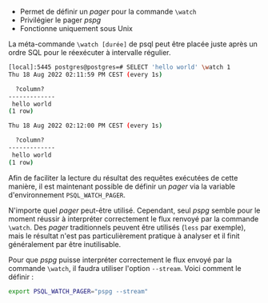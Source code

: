 <!--
Les commits sur ce sujet sont :

* https://git.postgresql.org/gitweb/?p=postgresql.git;a=commit;h=7c09d2797ecdf779e5dc3289497be85675f3d134

Discussion

* https://gitlab.dalibo.info/formation/workshops/-/issues/165

-->

<div class="slide-content">

* Permet de définir un _pager_ pour la commande `\watch`
* Privilégier le pager _pspg_
* Fonctionne uniquement sous Unix

</div>

<div class="notes">

La méta-commande `\watch [durée]` de psql peut être placée juste après un ordre SQL pour le 
réexécuter à intervalle régulier.

```sh
[local]:5445 postgres@postgres=# SELECT 'hello world' \watch 1
Thu 18 Aug 2022 02:11:59 PM CEST (every 1s)

  ?column?   
-------------
 hello world
(1 row)

Thu 18 Aug 2022 02:12:00 PM CEST (every 1s)

  ?column?   
-------------
 hello world
(1 row)
```

Afin de faciliter la lecture du résultat des requêtes exécutées de cette manière, il 
est maintenant possible de définir un _pager_ via la variable d'environnement `PSQL_WATCH_PAGER`.

N'importe quel _pager_ peut-être utilisé. Cependant, seul _pspg_ semble pour le moment réussir à interpréter correctement 
le flux renvoyé par la commande `\watch`. Des _pager_ traditionnels peuvent être utilisés (`less` par exemple), 
mais le résultat n'est pas particulièrement pratique à analyser et il finit généralement par être inutilisable.

Pour que _pspg_ puisse interpréter correctement le flux envoyé par la commande `\watch`, il faudra utiliser l'option 
`--stream`. Voici comment le définir :

```bash
export PSQL_WATCH_PAGER="pspg --stream"
```

</div>
